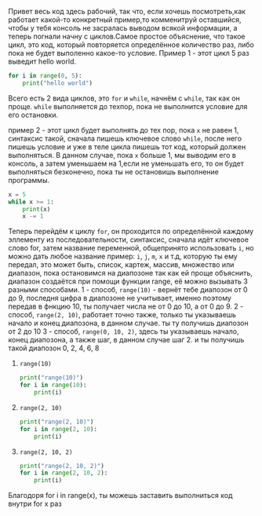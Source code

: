 Привет весь код здесь рабочий, так что, если хочешь посмотреть,как работает какой-то конкретный пример,то комменитруй оставшийся, чтобы у тебя консоль не засралась выводом всякой информации, а теперь погнали начну с циклов.Самое простое объяснение, что такое цикл, это код, который повторяется определённое количество раз, либо пока не будет выполенно какое-то условие.
Пример 1 - этот цикл 5 раз выведит hello world.

```py
for i in range(0, 5):
    print("hello world")
```

Всего есть 2 вида циклов, это `for` и `while`, начнём с `while`, так как он проще. `while` выполняется до техпор, пока не выполнится условие для его остановки.

пример 2 - этот цикл будет выполнять до тех пор, пока `x` не равен 1, синтаксис такой, сначала пишешь ключевое слово `while`, после него пишешь условие и уже в теле цикла пишешь тот код, который должен выполняться. В данном случае, пока `x` больше 1, мы выводим его в консоль, а затем уменьшаем на 1,если не уменьшать его, то он будет выполняться безконечно, пока ты не остановишь выполнение программы.

```py
x = 5
while x >= 1:
    print(x)
    x -= 1 
```

Теперь перейдём к циклу `for`, он проходится по определённой каждому эллементу из последовательности, синтаксис, сначала идёт ключевое слово for, затем название переменной, общепринято использовать `i`, но можно дать любое название пример: `i`, `j`, `m`, `x` и т.д, которую ты ему передал, это может быть, список, картеж, массив, множество или диапазон, пока остановимся на диапозоне так как ей проще объяснить, диапазон создаётся при помощи функции range, её можно вызывать 3 разными способами.
1 - способ, `range(10)` - вернёт тебе диапозон от 0 до 9, последня цифра в диапозоне не учитывает,
именно поэтому передав в фнкцию 10, ты получает числа не от 0 до 10, а от 0 до 9.
2 - способ, `range(2, 10)`, работает точно также, только ты указываешь начало и конец диапозона, в данном случае.
ты ту получишь диапозон от 2 до 10
3 - способ, `range(0, 10, 2)`, здесь ты указываешь начало, конец диапозона, а также шаг, в данном случае шаг 2.
и ты получишь такой диапозон 0, 2, 4, 6, 8

1. `range(10)`
    ```py
    print("range(10)")
    for i in range(10):
        print(i) 
    ```

2. `range(2, 10)`
    ```py
    print("range(2, 10)")
    for i in range(2, 10):
        print(i)   
    ```

3. `range(2, 10, 2)`
    ```py
    print("range(2, 10, 2)")
    for i in range(2, 10, 2):
        print(i)
    ```

Благодоря for i in range(x), ты можешь заставить выполниться код внутри for х раз